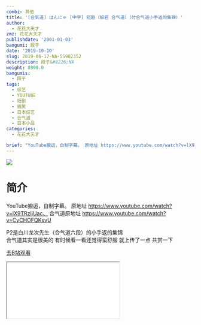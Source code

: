 ```yaml
---
combi: 其他
title: '[合気道] はんにゃ [中字] 短剧（般若 合气道）（付合气道小手返的集锦）'
author:
  - 花花大天才
zmz: 花花大天才
publishdate: '2001-01-03'
bangumi: 段子
date: '2019-10-10'
slug: 2019-06-17-NA-55902352
description: 段子&#8226;NA
weight: 8990.0
bangumis:
  - 段子
tags:
  - 综艺
  - YOUTUBE
  - 短剧
  - 搞笑
  - 日本综艺
  - 合气道
  - 日本小品
categories:
  - 花花大天才

brief: "YouTube搬运，自制字幕。 原地址 https://www.youtube.com/watch?v=lX9TRzIjUac、 合气道原地址 https://www.youtube.com/watch?v=CyCHOFQKsvU P2是白川龙次先生（合气道六段）的小手返的集锦 合气道其实是很美的 有时候看一看还觉得蛮舒服 就上传了一点 共赏一下"
---
```

![](https://raw.githubusercontent.com/tcgriffith/owaraisite/master/static/tmpimg/f63282286b45db32bd18f10774e40cba5c607256.jpg.480.jpg)
# 简介  
YouTube搬运，自制字幕。
原地址  https://www.youtube.com/watch?v=lX9TRzIjUac、
合气道原地址  https://www.youtube.com/watch?v=CyCHOFQKsvU

P2是白川龙次先生（合气道六段）的小手返的集锦  
合气道其实是很美的 有时候看一看还觉得蛮舒服 就上传了一点 共赏一下  

[去B站观看](https://www.bilibili.com/video/av55902352/)
<div class ="resp-container"><iframe class="testiframe" src="//player.bilibili.com/player.html?aid=55902352"", scrolling="no", allowfullscreen="true" > </iframe></div> 
